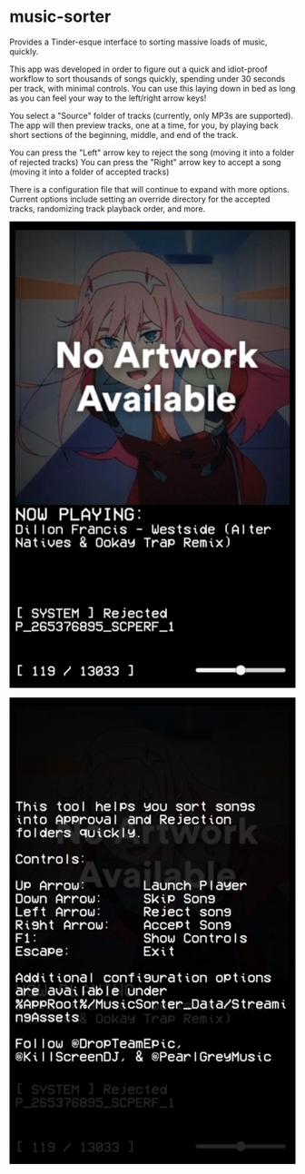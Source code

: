 # music-sorter
Provides a Tinder-esque interface to sorting massive loads of music, quickly.

This app was developed in order to figure out a quick and idiot-proof workflow to sort thousands of songs quickly, spending under 30 seconds per track, with minimal controls. You can use this laying down in bed as long as you can feel your way to the left/right arrow keys!

You select a "Source" folder of tracks (currently, only MP3s are supported).
The app will then preview tracks, one at a time, for you, by playing back short sections of the beginning, middle, and end of the track.

You can press the "Left" arrow key to reject the song (moving it into a folder of rejected tracks)
You can press the "Right" arrow key to accept a song (moving it into a folder of accepted tracks)

There is a configuration file that will continue to expand with more options. Current options include setting an override directory for the accepted tracks, randomizing track playback order, and more.

![alt text](https://github.com/ricobalakit/music-sorter/blob/master/Application.Network.StudioMonitor.x64_VChtKxKAFi.png?raw=true)

![alt text](https://github.com/ricobalakit/music-sorter/blob/master/Application.Network.StudioMonitor.x64_h2ekMcTmHQ.png?raw=true)
